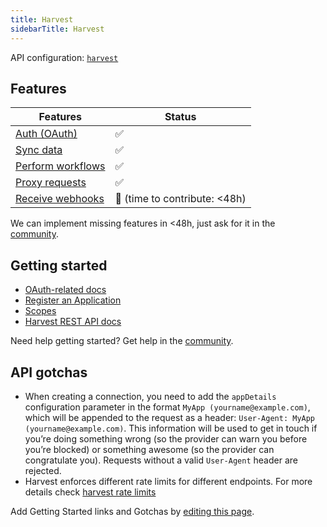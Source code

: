 ```yaml
---
title: Harvest
sidebarTitle: Harvest
---
```


API configuration: [`harvest`]()

## Features

| Features | Status |
| - | - |
| [Auth (OAuth)](/integrate/guides/authorize-an-api) | ✅ |
| [Sync data](/integrate/guides/sync-data-from-an-api) | ✅ |
| [Perform workflows](/integrate/guides/perform-workflows-with-an-api) | ✅ |
| [Proxy requests](/integrate/guides/proxy-requests-to-an-api) | ✅ |
| [Receive webhooks](/integrate/guides/receive-webhooks-from-an-api) | 🚫 (time to contribute: &lt;48h) |

We can implement missing features in &lt;48h, just ask for it in the [community]().

## Getting started

-   [OAuth-related docs](https://help.getharvest.com/api-v2/authentication-api/authentication/authentication/#oauth2-application)
-   [Register an Application](https://id.getharvest.com/sessions/new?go_back=%2Fdevelopers)
-   [Scopes](https://help.getharvest.com/api-v2/authentication-api/authentication/authentication/#scopes-and-account-access)
-   [Harvest REST API docs](https://help.getharvest.com/api-v2)

Need help getting started? Get help in the [community]().

## API gotchas

- When creating a connection, you need to add the `appDetails` configuration parameter in the format `MyApp (yourname@example.com)`, which will be appended to the request as a header: `User-Agent: MyApp (yourname@example.com)`. This information will be used to get in touch if you’re doing something wrong (so the provider can warn you before you’re blocked) or something awesome (so the provider can congratulate you). Requests without a valid `User-Agent` header are rejected.
- Harvest enforces different rate limits for different endpoints. For more details check [harvest rate limits](https://help.getharvest.com/api-v2/introduction/overview/general/#rate-limiting)

Add Getting Started links and Gotchas by [editing this page]().

